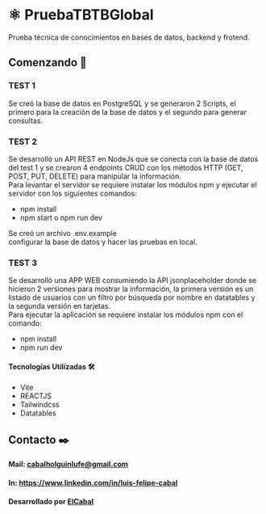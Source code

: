 
# ⚛️ PruebaTBTBGlobal

Prueba técnica de conocimientos en bases de datos, backend y frotend.

## Comenzando 🚀

### TEST 1
Se creó la base de datos en PostgreSQL y se generaron 2 Scripts, el primero para la creación de la base de datos y el segundo para generar consultas.
### TEST 2
Se desarrolló un API REST en NodeJs que se conecta con la base de datos del test 1 y se crearon 4 endpoints CRUD con los métodos HTTP (GET, POST, PUT, DELETE) para manipular la información. <br>
Para levantar el servidor se requiere instalar los módulos npm  y ejecutar el servidor con los siguientes comandos: <br>

* npm install
* npm start o npm run dev <br>

Se creó un archivo .env.example <br> 
configurar la base de datos y hacer las pruebas en local.

### TEST 3
Se desarrolló una APP WEB consumiendo la API jsonplaceholder donde se hicieron 2 versiones para mostrar la información, la primera versión es un listado de usuarios con un filtro por búsqueda por nombre en datatables y la segunda versión en tarjetas. <br>
Para ejecutar la aplicación se requiere instalar los módulos npm con el comando: <br> 
* npm install <br>
* npm run dev
#### Tecnologías Utilizadas 🛠️
* Vite
* REACTJS
* Tailwindcss
* Datatables
## Contacto ✒️

#### Mail: cabalholguinlufe@gmail.com 
#### In: https://www.linkedin.com/in/luis-felipe-cabal


#### Desarrollado por [ElCabal](https://github.com/ElCabal)
